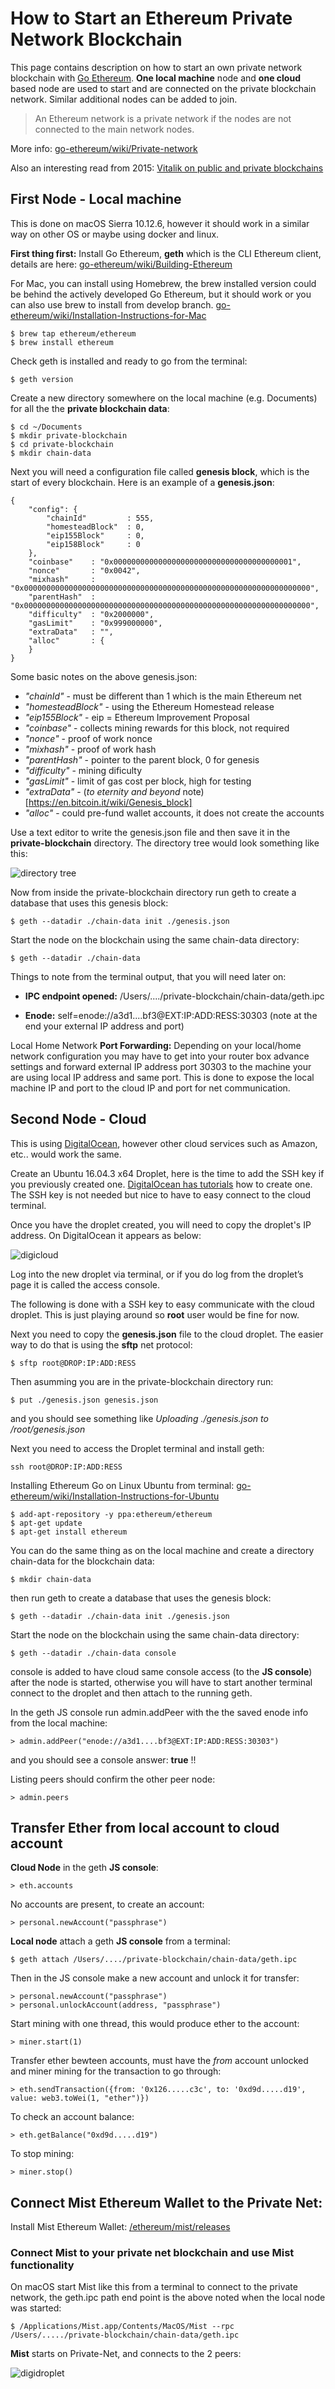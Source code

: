 # How to Start an Ethereum Private Network Blockchain

This page contains description on how to start an own private network blockchain with [Go Ethereum](https://github.com/ethereum/go-ethereum). 
__One local machine__ node and __one cloud__ based node are used to start and are connected on the private blockchain network. Similar additional nodes can be added to join.
>An Ethereum network is a private network if the nodes are not connected to the main network nodes.

More info: [go-ethereum/wiki/Private-network](https://github.com/ethereum/go-ethereum/wiki/Private-network)

Also an interesting read from 2015: [Vitalik on public and private blockchains](https://blog.ethereum.org/2015/08/07/on-public-and-private-blockchains/) 



## First Node - Local machine
This is done on macOS Sierra 10.12.6, however it should work in a similar way on other OS or maybe using docker and linux.

__First thing first:__
Install Go Ethereum, __geth__ which is the CLI Ethereum client, details are here: [go-ethereum/wiki/Building-Ethereum](https://github.com/ethereum/go-ethereum/wiki/Building-Ethereum)

For Mac, you can install using Homebrew, the brew installed version could be behind the actively developed Go Ethereum, but it should work or you can also use brew to install from develop branch.
[go-ethereum/wiki/Installation-Instructions-for-Mac](https://github.com/ethereum/go-ethereum/wiki/Installation-Instructions-for-Mac)
```
$ brew tap ethereum/ethereum
$ brew install ethereum
```
Check geth is installed and ready to go from the terminal:
```
$ geth version
```
Create a new directory somewhere on the local machine (e.g. Documents) for all the the __private blockchain data__:
```
$ cd ~/Documents
$ mkdir private-blockchain
$ cd private-blockchain
$ mkdir chain-data
```
Next you will need a configuration file called __genesis block__, which is the start of every blockchain. Here is an example of a __genesis.json__:
```
{
    "config": {
        "chainId"         : 555,                                              
        "homesteadBlock"  : 0,                                                
        "eip155Block"     : 0,                                            
        "eip158Block"     : 0
    },
    "coinbase"    : "0x0000000000000000000000000000000000000001",                         
    "nonce"       : "0x0042",                                                             
    "mixhash"     : "0x0000000000000000000000000000000000000000000000000000000000000000",
    "parentHash"  : "0x0000000000000000000000000000000000000000000000000000000000000000", 
    "difficulty"  : "0x2000000",                                                          
    "gasLimit"    : "0x999000000",                                                        
    "extraData"   : "",                                                                   
    "alloc"       : {                                                                     
    }
}
```
Some basic notes on the above genesis.json:
+ _"chainId"_           - must be different than 1 which is the main Ethereum net
+ _"homesteadBlock"_    - using the Ethereum Homestead release
+ _"eip155Block"_       - eip = Ethereum Improvement Proposal
+ _"coinbase"_          - collects mining rewards for this block, not required
+ _"nonce"_             - proof of work nonce
+ _"mixhash"_           - proof of work hash
+ _"parentHash"_        - pointer to the parent block, 0 for genesis
+ _"difficulty"_        - mining dificulty
+ _"gasLimit"_          - limit of gas cost per block, high for testing
+ _"extraData"_         - (_to eternity and beyond_ note)[https://en.bitcoin.it/wiki/Genesis_block]
+ _"alloc"_             - could pre-fund wallet accounts, it does not create the accounts

Use a text editor to write the genesis.json file and then save it in the __private-blockchain__ directory. The directory tree would look something like this:


![directory tree](/images/dirtree.png)

Now from inside the private-blockchain directory run geth to create a database that uses this genesis block:
```
$ geth --datadir ./chain-data init ./genesis.json
```

Start the node on the blockchain using the same chain-data directory:
```
$ geth --datadir ./chain-data
```
Things to note from the terminal output, that you will need later on:

+ __IPC endpoint opened:__ /Users/..../private-blockchain/chain-data/geth.ipc

+ __Enode:__ self=enode://a3d1....bf3@EXT:IP:ADD:RESS:30303 
(note at the end your external IP address and port)


Local Home Network __Port Forwarding:__ Depending on your local/home network configuration you may have to get into your router box advance settings and forward external IP address port 30303 to the machine your are using local IP address and same port. This is done to expose the local machine IP and port to the cloud IP and port for net communication.



## Second Node - Cloud

This is using [DigitalOcean](https://www.digitalocean.com/), however other cloud services such as Amazon, etc.. would work the same.

Create an Ubuntu 16.04.3 x64 Droplet, here is the time to add the SSH key if you previously created one. [DigitalOcean has tutorials](https://www.digitalocean.com/community/tutorials/how-to-use-ssh-keys-with-digitalocean-droplets) how to create one. The SSH key is not needed but nice to have to easy connect to the cloud terminal. 

Once you have the droplet created, you will need to copy the droplet's IP address. On DigitalOcean it appears as below:


![digicloud](/images/digicloud.png)

Log into the new droplet via terminal, or if you do log from the droplet’s page it is called the access console.

The following is done with a SSH key to easy communicate with the cloud droplet. This is just playing around so __root__ user would be fine for now.


Next you need to copy the __genesis.json__ file to the cloud droplet. The easier way to do that is using the __sftp__ net protocol:

```
$ sftp root@DROP:IP:ADD:RESS 
```
Then asumming you are in the private-blockchain directory run:
```
$ put ./genesis.json genesis.json
```
and you should see something like _Uploading ./genesis.json to /root/genesis.json_

Next you need to access the Droplet terminal and install geth:

```
ssh root@DROP:IP:ADD:RESS 
```

Installing Ethereum Go on Linux Ubuntu from terminal:
[go-ethereum/wiki/Installation-Instructions-for-Ubuntu](https://github.com/ethereum/go-ethereum/wiki/Installation-Instructions-for-Ubuntu)

```
$ add-apt-repository -y ppa:ethereum/ethereum
$ apt-get update
$ apt-get install ethereum
```

You can do the same thing as on the local machine and create a directory chain-data for the blockchain data:
```
$ mkdir chain-data
```
then run geth to create a database that uses the genesis block:
```
$ geth --datadir ./chain-data init ./genesis.json
```
Start the node on the blockchain using the same chain-data directory:
```
$ geth --datadir ./chain-data console
```
console is added to have cloud same console access (to the __JS console__) after the node is started, otherwise you will have to start another terminal connect to the droplet and then attach to the running geth.

In the geth JS console run admin.addPeer with the the saved enode info from the local machine:
```
> admin.addPeer("enode://a3d1....bf3@EXT:IP:ADD:RESS:30303")
```
and you should see a console answer: __true__ !!

Listing peers should confirm the other peer node:
```
> admin.peers
```

## Transfer Ether from local account to cloud account

__Cloud Node__ in the geth __JS console__:
```
> eth.accounts
```
No accounts are present, to create an account:
```
> personal.newAccount("passphrase")
```

__Local node__ attach a geth __JS console__ from a terminal:
```
$ geth attach /Users/..../private-blockchain/chain-data/geth.ipc
```
Then in the JS console make a new account and unlock it for transfer:
```
> personal.newAccount("passphrase")
> personal.unlockAccount(address, "passphrase")
```
Start mining with one thread, this would produce ether to the account:
```
> miner.start(1)
```
Transfer ether bewteen accounts, must have the _from_ account unlocked and miner mining for the transaction to go through:
```
> eth.sendTransaction({from: '0x126.....c3c', to: '0xd9d.....d19', value: web3.toWei(1, "ether")})
```
To check an account balance:
```
> eth.getBalance("0xd9d.....d19") 
```
To stop mining:
```
> miner.stop()
```

## Connect Mist Ethereum Wallet to the Private Net:
Install Mist Ethereum Wallet: [/ethereum/mist/releases](https://github.com/ethereum/mist/releases)
### Connect Mist to your private net blockchain and use Mist functionality
On macOS start Mist like this from a terminal to connect to the private network, the geth.ipc path end point is the above noted when the local node was started:
```
$ /Applications/Mist.app/Contents/MacOS/Mist --rpc /Users/...../private-blockchain/chain-data/geth.ipc
```
__Mist__ starts on Private-Net, and connects to the 2 peers:


![digidroplet](/images/miststart.png)


